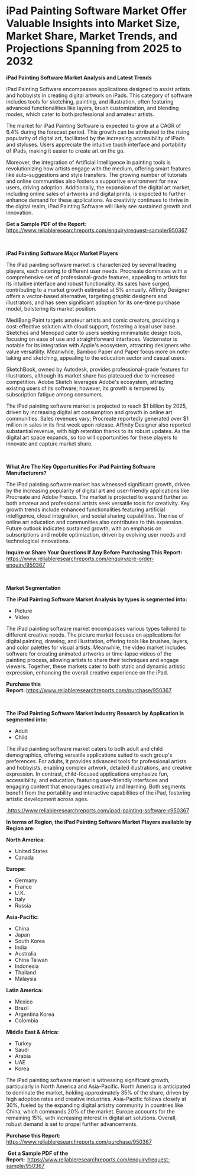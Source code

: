<p><h1>iPad Painting Software Market Offer Valuable Insights into Market Size, Market Share, Market Trends, and Projections Spanning from 2025 to 2032</h1></p><p><strong>iPad Painting Software Market Analysis and Latest Trends</strong></p>
<p><p>iPad Painting Software encompasses applications designed to assist artists and hobbyists in creating digital artwork on iPads. This category of software includes tools for sketching, painting, and illustration, often featuring advanced functionalities like layers, brush customization, and blending modes, which cater to both professional and amateur artists.</p><p>The market for iPad Painting Software is expected to grow at a CAGR of 6.4% during the forecast period. This growth can be attributed to the rising popularity of digital art, facilitated by the increasing accessibility of iPads and styluses. Users appreciate the intuitive touch interface and portability of iPads, making it easier to create art on the go. </p><p>Moreover, the integration of Artificial Intelligence in painting tools is revolutionizing how artists engage with the medium, offering smart features like auto-suggestions and style transfers. The growing number of tutorials and online communities also fosters a supportive environment for new users, driving adoption. Additionally, the expansion of the digital art market, including online sales of artworks and digital prints, is expected to further enhance demand for these applications. As creativity continues to thrive in the digital realm, iPad Painting Software will likely see sustained growth and innovation.</p></p>
<p><strong>Get a Sample PDF of the Report:&nbsp;</strong> <a href="https://www.reliableresearchreports.com/enquiry/request-sample/950367?utm_campaign=3130&utm_medium=2&utm_source=Github&utm_content=ia&utm_term=18042025&utm_id=ipad-painting-software">https://www.reliableresearchreports.com/enquiry/request-sample/950367</a></p>
<p>&nbsp;</p>
<p><strong>iPad Painting Software Major Market Players</strong></p>
<p><p>The iPad painting software market is characterized by several leading players, each catering to different user needs. Procreate dominates with a comprehensive set of professional-grade features, appealing to artists for its intuitive interface and robust functionality. Its sales have surged, contributing to a market growth estimated at 5% annually. Affinity Designer offers a vector-based alternative, targeting graphic designers and illustrators, and has seen significant adoption for its one-time purchase model, bolstering its market position.</p><p>MediBang Paint targets amateur artists and comic creators, providing a cost-effective solution with cloud support, fostering a loyal user base. Sketches and Menopad cater to users seeking minimalistic design tools, focusing on ease of use and straightforward interfaces. Vectornator is notable for its integration with Apple's ecosystem, attracting designers who value versatility. Meanwhile, Bamboo Paper and Paper focus more on note-taking and sketching, appealing to the education sector and casual users.</p><p>SketchBook, owned by Autodesk, provides professional-grade features for illustrators, although its market share has plateaued due to increased competition. Adobe Sketch leverages Adobe's ecosystem, attracting existing users of its software; however, its growth is tempered by subscription fatigue among consumers.</p><p>The iPad painting software market is projected to reach $1 billion by 2025, driven by increasing digital art consumption and growth in online art communities. Sales revenues vary; Procreate reportedly generated over $1 million in sales in its first week upon release. Affinity Designer also reported substantial revenue, with high retention thanks to its robust updates. As the digital art space expands, so too will opportunities for these players to innovate and capture market share.</p></p>
<p>&nbsp;</p>
<p><strong>What Are The Key Opportunities For iPad Painting Software Manufacturers?</strong></p>
<p><p>The iPad painting software market has witnessed significant growth, driven by the increasing popularity of digital art and user-friendly applications like Procreate and Adobe Fresco. The market is projected to expand further as both amateur and professional artists seek versatile tools for creativity. Key growth trends include enhanced functionalities featuring artificial intelligence, cloud integration, and social sharing capabilities. The rise of online art education and communities also contributes to this expansion. Future outlook indicates sustained growth, with an emphasis on subscriptions and mobile optimization, driven by evolving user needs and technological innovations.</p></p>
<p><strong>Inquire or Share Your Questions If Any Before Purchasing This Report:</strong> <a href="https://www.reliableresearchreports.com/enquiry/pre-order-enquiry/950367?utm_campaign=3130&utm_medium=2&utm_source=Github&utm_content=ia&utm_term=18042025&utm_id=ipad-painting-software">https://www.reliableresearchreports.com/enquiry/pre-order-enquiry/950367</a></p>
<p>&nbsp;</p>
<p><strong>Market Segmentation</strong></p>
<p><strong>The iPad Painting Software Market Analysis by types is segmented into:</strong></p>
<p><ul><li>Picture</li><li>Video</li></ul></p>
<p><p>The iPad painting software market encompasses various types tailored to different creative needs. The picture market focuses on applications for digital painting, drawing, and illustration, offering tools like brushes, layers, and color palettes for visual artists. Meanwhile, the video market includes software for creating animated artworks or time-lapse videos of the painting process, allowing artists to share their techniques and engage viewers. Together, these markets cater to both static and dynamic artistic expression, enhancing the overall creative experience on the iPad.</p></p>
<p><strong>Purchase this Report:&nbsp;</strong><a href="https://www.reliableresearchreports.com/purchase/950367?utm_campaign=3130&utm_medium=2&utm_source=Github&utm_content=ia&utm_term=18042025&utm_id=ipad-painting-software">https://www.reliableresearchreports.com/purchase/950367</a></p>
<p>&nbsp;</p>
<p><strong>The iPad Painting Software Market Industry Research by Application is segmented into:</strong></p>
<p><ul><li>Adult</li><li>Child</li></ul></p>
<p><p>The iPad painting software market caters to both adult and child demographics, offering versatile applications suited to each group's preferences. For adults, it provides advanced tools for professional artists and hobbyists, enabling complex artwork, detailed illustrations, and creative expression. In contrast, child-focused applications emphasize fun, accessibility, and education, featuring user-friendly interfaces and engaging content that encourages creativity and learning. Both segments benefit from the portability and interactive capabilities of the iPad, fostering artistic development across ages.</p></p>
<p><a href="https://www.reliableresearchreports.com/ipad-painting-software-r950367?utm_campaign=3130&utm_medium=2&utm_source=Github&utm_content=ia&utm_term=18042025&utm_id=ipad-painting-software">&nbsp;https://www.reliableresearchreports.com/ipad-painting-software-r950367</a></p>
<p><strong>In terms of Region, the iPad Painting Software Market Players available by Region are:</strong></p>
<p>
    <p> <strong> North America: </strong>
        <ul>
            <li>United States</li>
            <li>Canada</li>
        </ul>
        </p> 
    <p> <strong> Europe: </strong>
        <ul>
            <li>Germany</li>
            <li>France</li>
            <li>U.K.</li>
            <li>Italy</li>
            <li>Russia</li>
        </ul>
        </p> 
    <p> <strong> Asia-Pacific: </strong>
        <ul>
            <li>China</li>
            <li>Japan</li>
            <li>South Korea</li>
            <li>India</li>
            <li>Australia</li>
            <li>China Taiwan</li>
            <li>Indonesia</li>
            <li>Thailand</li>
            <li>Malaysia</li>
        </ul>
        </p> 
    <p> <strong> Latin America: </strong>
        <ul>
            <li>Mexico</li>
            <li>Brazil</li>
            <li>Argentina Korea</li>
            <li>Colombia</li>
        </ul>
        </p> 
    <p> <strong> Middle East & Africa: </strong>
        <ul>
            <li>Turkey</li>
            <li>Saudi</li>
            <li>Arabia</li>
            <li>UAE</li>
            <li>Korea</li>
        </ul>
    </p>
    </p>
<p><p>The iPad painting software market is witnessing significant growth, particularly in North America and Asia-Pacific. North America is anticipated to dominate the market, holding approximately 35% of the share, driven by high adoption rates and creative industries. Asia-Pacific follows closely at 30%, fueled by the expanding digital artistry community in countries like China, which commands 20% of the market. Europe accounts for the remaining 15%, with increasing interest in digital art solutions. Overall, robust demand is set to propel further advancements.</p></p>
<p><strong>Purchase this Report: </strong><a href="https://www.reliableresearchreports.com/purchase/950367?utm_campaign=3130&utm_medium=2&utm_source=Github&utm_content=ia&utm_term=18042025&utm_id=ipad-painting-software">https://www.reliableresearchreports.com/purchase/950367</a></p>
<p>&nbsp;<strong>Get a Sample PDF of the Report:&nbsp;&nbsp;</strong><a href="https://www.reliableresearchreports.com/enquiry/request-sample/950367?utm_campaign=3130&utm_medium=2&utm_source=Github&utm_content=ia&utm_term=18042025&utm_id=ipad-painting-software">https://www.reliableresearchreports.com/enquiry/request-sample/950367</a></p>
<p><strong></strong></p>
<p><p></p><p></p><p></p></p>